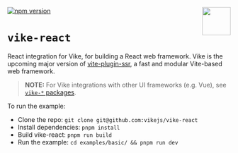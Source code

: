 [<img src="https://avatars.githubusercontent.com/u/86403530?s=200&v=4" align="right" width="64" height="64">](https://vite-plugin-ssr.com)
[![npm version](https://img.shields.io/npm/v/vike-react)](https://www.npmjs.com/package/vike-react)

# `vike-react`

React integration for Vike, for building a React web framework. Vike is the upcoming
major version of [vite-plugin-ssr](https://vite-plugin-ssr.com/), a fast and
modular Vite-based web framework.

> **NOTE:** For Vike integrations with other UI frameworks (e.g. Vue), see
> [`vike-*` packages](https://vite-plugin-ssr.com/vike-packages).

To run the example:

- Clone the repo: `git clone git@github.com:vikejs/vike-react`
- Install dependencies: `pnpm install`
- Build vike-react: `pnpm run build`
- Run the example: `cd examples/basic/ && pnpm run dev`
